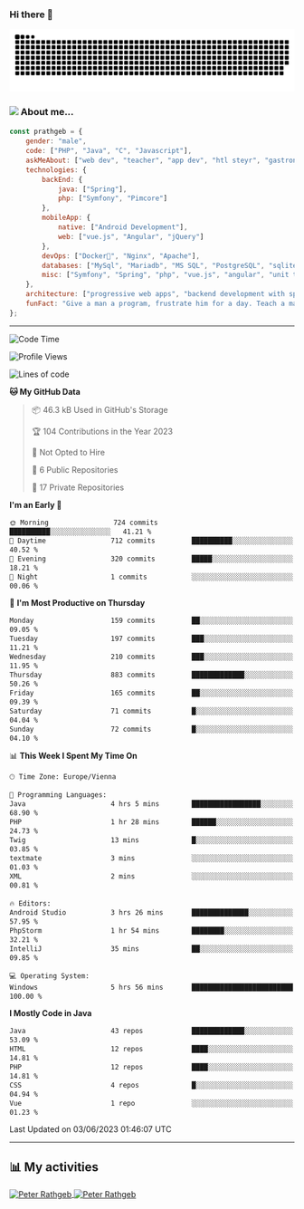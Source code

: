 ### Hi there 👋

<div align="center">
  <img  src="https://github.com/1999AZZAR/1999AZZAR/blob/main/resources/img/grid-snake.svg"
       alt="snake" />
</div>

### <img src="https://media.giphy.com/media/VgCDAzcKvsR6OM0uWg/giphy.gif" width="50"> About me...  

```javascript
const prathgeb = {
    gender: "male",
    code: ["PHP", "Java", "C", "Javascript"],
    askMeAbout: ["web dev", "teacher", "app dev", "htl steyr", "gastronaut"],
    technologies: {
        backEnd: {
            java: ["Spring"],
            php: ["Symfony", "Pimcore"]
        },
        mobileApp: {
            native: ["Android Development"],
            web: ["vue.js", "Angular", "jQuery"]
        },
        devOps: ["Docker🐳", "Nginx", "Apache"],
        databases: ["MySql", "Mariadb", "MS SQL", "PostgreSQL", "sqlite"],
        misc: ["Symfony", "Spring", "php", "vue.js", "angular", "unit testing", "ci/cd using github actions"]
    },
    architecture: ["progressive web apps", "backend development with spring", "backend development with symfony"],
    funFact: "Give a man a program, frustrate him for a day. Teach a man to program, frustrate him for a lifetime."
};
```

---
<!--START_SECTION:waka-->
![Code Time](http://img.shields.io/badge/Code%20Time-226%20hrs%2038%20mins-blue)

![Profile Views](http://img.shields.io/badge/Profile%20Views-0-blue)

![Lines of code](https://img.shields.io/badge/From%20Hello%20World%20I%27ve%20Written-2.5%20million%20lines%20of%20code-blue)

**🐱 My GitHub Data** 

> 📦 46.3 kB Used in GitHub's Storage 
 > 
> 🏆 104 Contributions in the Year 2023
 > 
> 🚫 Not Opted to Hire
 > 
> 📜 6 Public Repositories 
 > 
> 🔑 17 Private Repositories 
 > 
**I'm an Early 🐤** 

```text
🌞 Morning                724 commits         ██████████░░░░░░░░░░░░░░░   41.21 % 
🌆 Daytime                712 commits         ██████████░░░░░░░░░░░░░░░   40.52 % 
🌃 Evening                320 commits         █████░░░░░░░░░░░░░░░░░░░░   18.21 % 
🌙 Night                  1 commits           ░░░░░░░░░░░░░░░░░░░░░░░░░   00.06 % 
```
📅 **I'm Most Productive on Thursday** 

```text
Monday                   159 commits         ██░░░░░░░░░░░░░░░░░░░░░░░   09.05 % 
Tuesday                  197 commits         ███░░░░░░░░░░░░░░░░░░░░░░   11.21 % 
Wednesday                210 commits         ███░░░░░░░░░░░░░░░░░░░░░░   11.95 % 
Thursday                 883 commits         █████████████░░░░░░░░░░░░   50.26 % 
Friday                   165 commits         ██░░░░░░░░░░░░░░░░░░░░░░░   09.39 % 
Saturday                 71 commits          █░░░░░░░░░░░░░░░░░░░░░░░░   04.04 % 
Sunday                   72 commits          █░░░░░░░░░░░░░░░░░░░░░░░░   04.10 % 
```


📊 **This Week I Spent My Time On** 

```text
🕑︎ Time Zone: Europe/Vienna

💬 Programming Languages: 
Java                     4 hrs 5 mins        █████████████████░░░░░░░░   68.90 % 
PHP                      1 hr 28 mins        ██████░░░░░░░░░░░░░░░░░░░   24.73 % 
Twig                     13 mins             █░░░░░░░░░░░░░░░░░░░░░░░░   03.85 % 
textmate                 3 mins              ░░░░░░░░░░░░░░░░░░░░░░░░░   01.03 % 
XML                      2 mins              ░░░░░░░░░░░░░░░░░░░░░░░░░   00.81 % 

🔥 Editors: 
Android Studio           3 hrs 26 mins       ██████████████░░░░░░░░░░░   57.95 % 
PhpStorm                 1 hr 54 mins        ████████░░░░░░░░░░░░░░░░░   32.21 % 
IntelliJ                 35 mins             ██░░░░░░░░░░░░░░░░░░░░░░░   09.85 % 

💻 Operating System: 
Windows                  5 hrs 56 mins       █████████████████████████   100.00 % 
```

**I Mostly Code in Java** 

```text
Java                     43 repos            █████████████░░░░░░░░░░░░   53.09 % 
HTML                     12 repos            ████░░░░░░░░░░░░░░░░░░░░░   14.81 % 
PHP                      12 repos            ████░░░░░░░░░░░░░░░░░░░░░   14.81 % 
CSS                      4 repos             █░░░░░░░░░░░░░░░░░░░░░░░░   04.94 % 
Vue                      1 repo              ░░░░░░░░░░░░░░░░░░░░░░░░░   01.23 % 
```




 Last Updated on 03/06/2023 01:46:07 UTC
<!--END_SECTION:waka-->

---
  ## 📊 My activities
  <a href="https://github.com/prathgeb">
    <img width=450 height=170 align="center" alt="Peter Rathgeb" src="https://github-readme-stats.vercel.app/api?username=prathgeb&include_all_commits=true&count_private=true&theme=midnight-purple&show_icons=true&bg_color=0D1117&hide_border=true" />
  </a>
  <a href="https://github.com/prathgeb">
    <img align="center" alt="Peter Rathgeb" src="https://github-readme-stats.vercel.app/api/top-langs/?username=prathgeb&include_all_commits=true&count_private=true&theme=midnight-purple&show_icons=true&layout=compact&bg_color=0D1117&hide_border=true" />
  </a>
